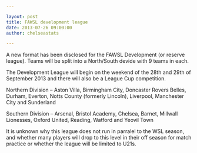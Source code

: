 ```yaml
---

layout: post
title: FAWSL development league
date: 2013-07-26 09:00:00
author: chelseastats

---
```


A new format has been disclosed for the FAWSL Development (or reserve league). Teams will be split into a North/South devide with 9 teams in each.

The Development League will begin on the weekend of the 28th and 29th of September 2013 and there will also be a League Cup competition.

Northern Division – Aston Villa, Birmingham City, Doncaster Rovers Belles, Durham, Everton, Notts County (formerly Lincoln), Liverpool, Manchester City and Sunderland

Southern Division – Arsenal, Bristol Academy, Chelsea, Barnet, Millwall Lionesses, Oxford United, Reading, Watford and Yeovil Town

It is unknown why this league does not run in parralel to the WSL season, and whether many players will drop to this level in their off season for match practice or whether the league will be limited to U21s.